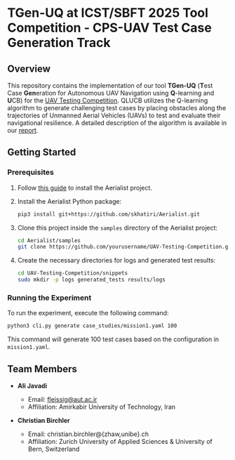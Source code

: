 # TGen-UQ at ICST/SBFT 2025 Tool Competition - CPS-UAV Test Case Generation Track

## Overview
This repository contains the implementation of our tool **TGen-UQ** (**T**est Case **Gen**eration for Autonomous UAV Navigation using **Q**-learning and **U**CB) for the [UAV Testing Competition](https://github.com/skhatiri/UAV-Testing-Competition). QLUCB utilizes the Q-learning algorithm to generate challenging test cases by placing obstacles along the trajectories of Unmanned Aerial Vehicles (UAVs) to test and evaluate their navigational resilience. A detailed description of the algorithm is available in our [report](reports/Task-Report.pdf).

## Getting Started

### Prerequisites
1. Follow [this guide](https://github.com/skhatiri/Aerialist#using-hosts-cli) to install the Aerialist project.
   
2. Install the Aerialist Python package:
   ```bash
   pip3 install git+https://github.com/skhatiri/Aerialist.git
   ```

3. Clone this project inside the `samples` directory of the Aerialist project:
   ```bash
   cd Aerialist/samples
   git clone https://github.com/yourusername/UAV-Testing-Competition.git
   ```

4. Create the necessary directories for logs and generated test results:
   ```bash
   cd UAV-Testing-Competition/snippets
   sudo mkdir -p logs generated_tests results/logs
   ```

### Running the Experiment
To run the experiment, execute the following command:
```bash
python3 cli.py generate case_studies/mission1.yaml 100
```

This command will generate 100 test cases based on the configuration in `mission1.yaml`.

## Team Members

* **Ali Javadi**  
   * Email: fleissig@aut.ac.ir  
   * Affiliation: Amirkabir University of Technology, Iran

* **Christian Birchler**  
   * Email: christian.birchler@{zhaw,unibe}.ch  
   * Affiliation: Zurich University of Applied Sciences & University of Bern, Switzerland  
